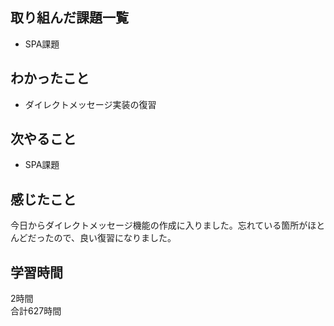 ## 取り組んだ課題一覧
- SPA課題

## わかったこと
- ダイレクトメッセージ実装の復習

## 次やること
- SPA課題

## 感じたこと
今日からダイレクトメッセージ機能の作成に入りました。忘れている箇所がほとんどだったので、良い復習になりました。

## 学習時間
2時間<br />
合計627時間